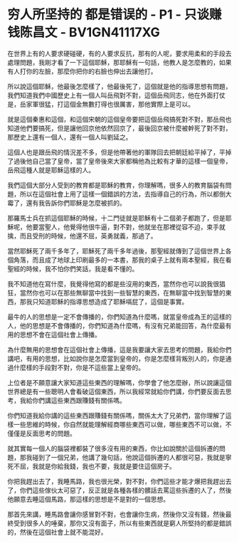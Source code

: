 # 穷人所坚持的 都是错误的 - P1 - 只谈赚钱陈昌文 - BV1GN41117XG

在世界上有的人要求硬碰硬，有的人要求反抗，那有的人呢，要求用柔和的手段去處理問題，我剛才看了一下這個耶穌，那耶穌有一句話，他教人是怎麼教的，如果有人打你的左臉，那麼你把你的右臉也伸出去讓他打。

所以說這個耶穌，他最後怎麼樣了，他最後死了，這個就是他的指導思想有問題，我們知道我們中國歷史上有一個人叫岳飛對不對，這個岳飛同志，他在外面打仗是，岳家軍很猛，打這個金無數打得也很厲害，那他實際上是可以。

就是這個秦惠和這個，和這個宋朝的這個皇帝要把這個岳飛搞死對不對，那岳飛也知道他們要搞死，但是讓他回京他依然回京了，最後回京被什麼被幹死了對不對，那歷史上還有一個人，還有一個人叫劉延之。

這個人也是跟岳飛的情況差不多，但是他帶著他的軍隊回去把朝廷給平掉了，平掉了過後他自己當了皇帝，當了皇帝後來大家都稱他為比較有才華的這樣一個皇帝，岳飛這種人就是耶穌這樣的人。

我們這個大部分人受到的教育都是耶穌的教育，你理解嗎，很多人的教育腦袋有問題，所以在這個社會上用了這樣一個錯誤的方法，去指導自己的行為，所以都倒大霉了，還有我告訴你們耶穌是怎麼被抓的。

那羅馬士兵在抓這個耶穌的時候，十二門徒就是耶穌有十二個弟子都跑了，但是耶穌呢，他要當聖人，他覺得他很牛逼，對不對，他就坐在那裡從容不迫，束手就擒，而且受刑的時候，他還不屈，英勇就義，那過了。

當然耶穌死了兩千多年了，耶穌死了兩千多年過後，那聖經就傳到了這個世界上各個角落，而且成了地球上印刷最多的一本書，那我的桌子上就有兩本聖經，我在看聖經的時候，我不怕你們笑話，我是看不懂的。

我不知道他在寫什麼，我覺得他寫的都是些沒用的東西，當然你也可以說我很猖狂，當然你也可以在那些無聊當中找到一些智慧的東西，在無聊當中找到智慧的東西，那我只知道耶穌的指導思想造成了耶穌嗝屁了，這個是事實。

最牛的人的思想是一定不會傳播的，你們知道為什麼嗎，就當皇帝成為王的這樣的人，他的思想是不會傳播的，你們知道為什麼嗎，有沒有兄弟能回答，為什麼最有用的思想不會在這個社會上傳播。

為什麼無用的思想會在這個社會上傳播，這是我要讓大家去思考的問題，我給你們講吧，有用的思想，比如說你是怎麼當到皇帝的，你是怎麼樣背叛別人的，你是通過什麼樣的手段對不對，你是不這些當上皇帝的。

上位者是不願意讓大家知道這些東西的理解嗎，你學會了他怎麼辦，所以說讓這個世界總是有一些聰明人會看破這個東西，所以我經常就給你們講，你們要反面去思考，我給你們講這些東西跟賺錢有關係嗎。

你們知道我給你講的這些東西跟賺錢有關係嗎，關係太大了兄弟們，當你理解了這樣一些思維的時候，你自然就能理解經商哪些東西可以做，哪些東西不可以做，不僅僅是反面思考的問題。

就其實每一個人的腦袋裡都裝了很多沒有用的東西，你比如說關於這個拆遷的問題，那我碰到了一個兄弟，他講了幾句話，他說這個拆遷的人都很可惡，我就是寧死不屈，我就是你給我錢，我也不要，我就是要住這個房子。

你把我趕出去了，我睡馬路，我也很光榮，對不對，你們這些才能才爆把我趕出去了，你們這些傢伙太可惡了，反正就是各種各樣的髒話去罵這些拆遷的人了，然後他願意去睡這個馬路，那這樣的思想是不是對的一個思想。

那首先來講，睡馬路會讓你感冒對不對，也會讓你生病，然後你又沒有錢，然後最終受到很多人的唾棄，那你又沒有面子，所以有些東西就是窮人所堅持的都是錯誤的，然後在這個社會上就不能混好。

